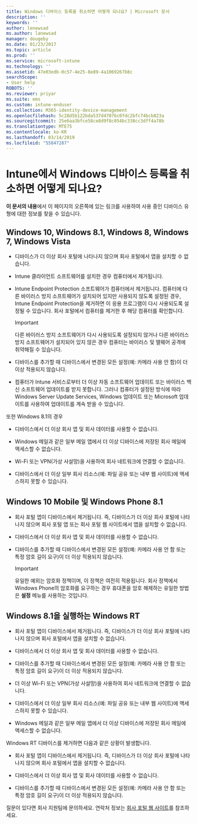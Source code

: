 ```yaml
---
title: Windows 디바이스 등록을 취소하면 어떻게 되나요? | Microsoft 문서
description: ''
keywords: ''
author: lenewsad
ms.author: lanewsad
manager: dougeby
ms.date: 01/23/2017
ms.topic: article
ms.prod: ''
ms.service: microsoft-intune
ms.technology: ''
ms.assetid: 47e03edb-0c57-4e25-8e89-4a1069267b8c
searchScope:
- User help
ROBOTS: ''
ms.reviewer: priyar
ms.suite: ems
ms.custom: intune-enduser
ms.collection: M365-identity-device-management
ms.openlocfilehash: 5c28d5b122bda537d4707bc0fdc2bfc74bcb823a
ms.sourcegitcommit: 25e6aa3bfce58ce8d9f8c054bc338cc3dff4a78b
ms.translationtype: MTE75
ms.contentlocale: ko-KR
ms.lasthandoff: 03/14/2019
ms.locfileid: "55847287"
---
```

# <a name="what-happens-if-you-unenroll-your-windows-device-from-intune"></a>Intune에서 Windows 디바이스 등록을 취소하면 어떻게 되나요?

**이 문서의 내용**에서 이 페이지의 오른쪽에 있는 링크를 사용하여 사용 중인 디바이스 유형에 대한 정보를 찾을 수 있습니다.


## <a name="windows-10-windows-81-windows-8-windows-7-windows-vista"></a>Windows 10, Windows 8.1, Windows 8, Windows 7, Windows Vista

-   디바이스가 더 이상 회사 포털에 나타나지 않으며 회사 포털에서 앱을 설치할 수 없습니다.

-   Intune 클라이언트 소프트웨어를 설치한 경우 컴퓨터에서 제거됩니다.

-   Intune Endpoint Protection 소프트웨어가 컴퓨터에서 제거됩니다. 컴퓨터에 다른 바이러스 방지 소프트웨어가 설치되어 있지만 사용되지 않도록 설정된 경우, Intune Endpoint Protection을 제거하면 이 응용 프로그램이 다시 사용되도록 설정될 수 있습니다. 회사 포털에서 컴퓨터를 제거한 후 해당 컴퓨터를 확인합니다.

    > [!IMPORTANT]
    > 다른 바이러스 방지 소프트웨어가 다시 사용되도록 설정되지 않거나 다른 바이러스 방지 소프트웨어가 설치되어 있지 않은 경우 컴퓨터는 바이러스 및 맬웨어 공격에 취약해질 수 있습니다.

-   디바이스를 추가할 때 디바이스에서 변경된 모든 설정(예: 카메라 사용 안 함)이 더 이상 적용되지 않습니다.

-   컴퓨터가 Intune 서비스로부터 더 이상 자동 소프트웨어 업데이트 또는 바이러스 백신 소프트웨어 업데이트를 받지 못합니다. 그러나 컴퓨터가 설정된 방식에 따라 Windows Server Update Services, Windows 업데이트 또는 Microsoft 업데이트를 사용하여 업데이트를 계속 받을 수 있습니다.

또한 Windows 8.1의 경우

-   디바이스에서 더 이상 회사 앱 및 회사 데이터를 사용할 수 없습니다.

-   Windows 메일과 같은 일부 메일 앱에서 더 이상 디바이스에 저장된 회사 메일에 액세스할 수 없습니다.

-   Wi-Fi 또는 VPN(가상 사설망)을 사용하여 회사 네트워크에 연결할 수 없습니다.

-   디바이스에서 더 이상 일부 회사 리소스(예: 파일 공유 또는 내부 웹 사이트)에 액세스하지 못할 수 있습니다.

## <a name="windows-10-mobile-and-windows-phone-81"></a>Windows 10 Mobile 및 Windows Phone 8.1

-   회사 포털 앱이 디바이스에서 제거됩니다. 즉, 디바이스가 더 이상 회사 포털에 나타나지 않으며 회사 포털 앱 또는 회사 포털 웹 사이트에서 앱을 설치할 수 없습니다.

-   디바이스에서 더 이상 회사 앱 및 회사 데이터를 사용할 수 없습니다.

-   디바이스를 추가할 때 디바이스에서 변경된 모든 설정(예: 카메라 사용 안 함 또는 특정 암호 길이 요구)이 더 이상 적용되지 않습니다.

    > [!IMPORTANT]
    > 유일한 예외는 암호화 정책이며, 이 정책은 여전히 적용됩니다. 회사 정책에서 Windows Phone의 암호화를 요구하는 경우 휴대폰을 암호 해제하는 유일한 방법은 **설정** 메뉴를 사용하는 것입니다.

## <a name="windows-rt-running-windows-81"></a>Windows 8.1을 실행하는 Windows RT

-   회사 포털 앱이 디바이스에서 제거됩니다. 즉, 디바이스가 더 이상 회사 포털에 나타나지 않으며 회사 포털에서 앱을 설치할 수 없습니다.

-   디바이스에서 더 이상 회사 앱 및 회사 데이터를 사용할 수 없습니다.

-   디바이스를 추가할 때 디바이스에서 변경된 모든 설정(예: 카메라 사용 안 함 또는 특정 암호 길이 요구)이 더 이상 적용되지 않습니다.

-   더 이상 Wi-Fi 또는 VPN(가상 사설망)을 사용하여 회사 네트워크에 연결할 수 없습니다.

-   디바이스에서 더 이상 일부 회사 리소스(예: 파일 공유 또는 내부 웹 사이트)에 액세스하지 못할 수 있습니다.

-   Windows 메일과 같은 일부 메일 앱에서 더 이상 디바이스에 저장된 회사 메일에 액세스할 수 없습니다.

Windows RT 디바이스를 제거하면 다음과 같은 상황이 발생합니다.

-   회사 포털 앱이 디바이스에서 제거됩니다. 즉, 디바이스가 더 이상 회사 포털에 나타나지 않으며 회사 포털에서 앱을 설치할 수 없습니다.

-   디바이스에서 더 이상 회사 앱 및 회사 데이터를 사용할 수 없습니다.

-   디바이스를 추가할 때 디바이스에서 변경된 모든 설정(예: 카메라 사용 안 함 또는 특정 암호 길이 요구)이 더 이상 적용되지 않습니다.

질문이 있다면 회사 지원팀에 문의하세요. 연락처 정보는 [회사 포털 웹 사이트](https://go.microsoft.com/fwlink/?linkid=2010980)를 참조하세요.
